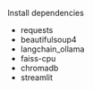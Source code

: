 Install dependencies

* requests
* beautifulsoup4
* langchain_ollama
* faiss-cpu
* chromadb
* streamlit

